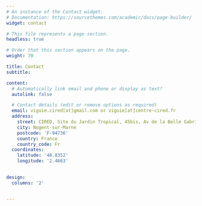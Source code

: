 ```yaml
---
# An instance of the Contact widget.
# Documentation: https://sourcethemes.com/academic/docs/page-builder/
widget: contact

# This file represents a page section.
headless: true

# Order that this section appears on the page.
weight: 70

title: Contact
subtitle:

content:
  # Automatically link email and phone or display as text?
  autolink: false

  # Contact details (edit or remove options as required)
  email: viguie.cired[at]gmail.com or viguie[at]centre-cired.fr
  address:
    street: CIRED, Site du Jardin Tropical, 45bis, Av de la Belle Gabrielle
    city: Nogent-sur-Marne
    postcode: 'F-94736'
    country: France
    country_code: Fr
  coordinates:
    latitude: '48.8352'
    longitude: '2.4663'

  
design:
  columns: '2'


---
```


